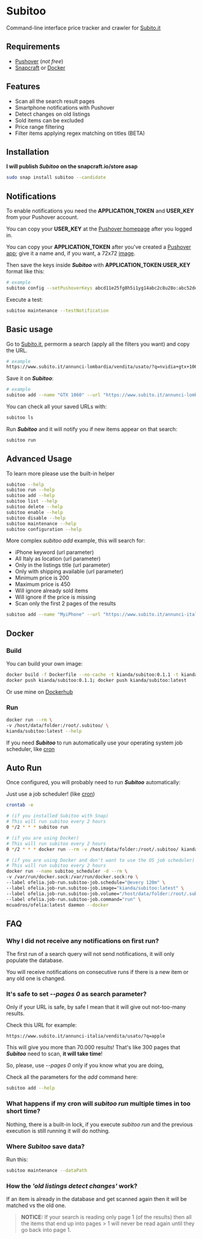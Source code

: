 # Subitoo

Command-line interface price tracker and crawler for [Subito.it](https://www.subito.it)




## Requirements
- [Pushover](https://pushover.net) (*not free*)
- [Snapcraft](https://snapcraft.io/docs/installing-snapd) or [Docker](https://docs.docker.com/get-docker/)


## Features

- Scan all the search result pages
- Smartphone notifications with Pushover
- Detect changes on old listings
- Sold items can be excluded
- Price range filtering
- Filter items applying regex matching on titles (BETA)


## Installation

**I will publish *Subitoo* on the snapcraft.io/store asap**

```bash
sudo snap install subitoo --candidate
```
    
## Notifications

To enable notifications you need the **APPLICATION_TOKEN** and **USER_KEY** from your Pushover account.

You can copy your **USER_KEY** at the [Pushover homepage](https://pushover.net) after you logged in.

You can copy your **APPLICATION_TOKEN** after you've created a [Pushover app](https://pushover.net/apps/build); give it a name and, if you want, a 72x72 [image](https://github.com/Kianda/subitoo/blob/main/extra/images/subitoo_icon_circle.png).

Then save the keys inside ***Subitoo*** with **APPLICATION_TOKEN**:**USER_KEY** format like this:
```bash
# example
subitoo config --setPushoverKeys abcd11e25fg8h5i1yg14abc2c8u28o:abc52de1tx9z315ppq5zzb43a1v6hc
```

Execute a test:
```bash
subitoo maintenance --testNotification
```
## Basic usage
Go to [Subito.it](https://www.subito.it), permorm a search (apply all the filters you want) and copy the URL.

```bash
# example
https://www.subito.it/annunci-lombardia/vendita/usato/?q=nvidia+gtx+1060&qso=true
```
Save it on ***Subitoo***:
```bash
# example
subitoo add --name "GTX 1060" --url "https://www.subito.it/annunci-lombardia/vendita/usato/?q=nvidia+gtx+1060&qso=true"
```
You can check all your saved URLs with:
```bash
subitoo ls
```
Run ***Subitoo*** and it will notify you if new items appear on that search:
```bash
subitoo run
```

## Advanced Usage

To learn more please use the built-in helper
```bash
subitoo --help
subitoo run --help
subitoo add --help
subitoo list --help
subitoo delete --help
subitoo enable --help
subitoo disable --help
subitoo maintenance --help
subitoo configuration --help
```

More complex *subitoo add* example, this will search for:
- iPhone keyword (url parameter)
- All Italy as location (url parameter)
- Only in the listings title (url parameter)
- Only with shipping available (url parameter)
- Minimum price is 200
- Maximum price is 450
- Will ignore already sold items
- Will ignore if the price is missing
- Scan only the first 2 pages of the results

```bash
subitoo add --name "MyiPhone" --url "https://www.subito.it/annunci-italia/vendita/usato/?q=iPhone&qso=true&shp=true" --pages 2 --minPrice 200 --maxPrice 450 --skipNoPrice --skipSold
```

## Docker

### Build
You can build your own image:
```bash
docker build -f Dockerfile --no-cache -t kianda/subitoo:0.1.1 -t kianda/subitoo:latest .
docker push kianda/subitoo:0.1.1; docker push kianda/subitoo:latest
```
Or use mine on [Dockerhub](https://hub.docker.com/r/kianda/subitoo)

### Run
```bash
docker run --rm \
-v /host/data/folder:/root/.subitoo/ \
kianda/subitoo:latest --help
```

If you need ***Subitoo*** to run automatically use your operating system job scheduler, like [cron](https://en.wikipedia.org/wiki/Cron)

## Auto Run

Once configured, you will probably need to run ***Subitoo*** automatically:

Just use a job scheduler! (like [cron](https://en.wikipedia.org/wiki/Cron))
```bash
crontab -e
```
```bash
# (if you installed Subitoo with Snap)
# This will run subitoo every 2 hours
0 */2 * * * subitoo run
```
```bash
# (if you are using Docker)
# This will run subitoo every 2 hours
0 */2 * * * docker run --rm -v /host/data/folder:/root/.subitoo/ kianda/subitoo:latest run
```
```bash
# (if you are using Docker and don't want to use the OS job scheduler)
# This will run subitoo every 2 hours 
docker run --name subitoo_scheduler -d --rm \
-v /var/run/docker.sock:/var/run/docker.sock:ro \
--label ofelia.job-run.subitoo-job.schedule="@every 120m" \
--label ofelia.job-run.subitoo-job.image="kianda/subitoo:latest" \
--label ofelia.job-run.subitoo-job.volume="/host/data/folder:/root/.subitoo/" \
--label ofelia.job-run.subitoo-job.command="run" \
mcuadros/ofelia:latest daemon --docker
```

## FAQ

### Why I did not receive any notifications on first run?

The first run of a search query will not send notifications, it will only populate the database.

You will receive notifications on consecutive runs if there is a new item or any old one is changed.

### It's safe to set *--pages 0* as search parameter?

Only if your URL is safe, by safe I mean that it will give out not-too-many results.

Check this URL for example:
```
https://www.subito.it/annunci-italia/vendita/usato/?q=apple
```
This will give you more than 70.000 results! That's like 300 pages that ***Subitoo*** need to scan, **it will take time**!

So, please, use *--pages 0* only if you know what you are doing[.](https://knowyourmeme.com/memes/you-know-nothing-jon-snow)

Check all the parameters for the *add* command here:
```bash
subitoo add --help
```

### What happens if my cron will *subitoo run* multiple times in too short time?
Nothing, there is a built-in lock, if you execute *subitoo run* and the previous execution is still running it will do nothing.

### Where ***Subitoo*** save data?
Run this:
```bash
subitoo maintenance --dataPath
```

### How the *'old listings detect changes'* work?
If an item is already in the database and get scanned again then it will be matched vs the old one.

> **NOTICE:** If your search is reading only page 1 (of the results) then all the items that end up into pages > 1 will never be read again until they go back into page 1.
